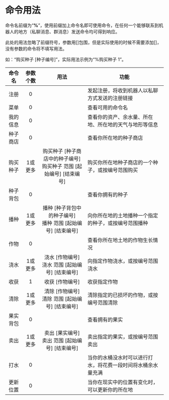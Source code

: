 # 命令用法

命令名前缀为“<strong>%</strong>”，使用前缀加上命令名即可使用命令，在任何一个能够联系到机器人的地方（私聊消息、群消息）发送命令均可得到响应。

此处的用法忽略了前缀符号，参数用\[\]包围，但是实际使用的时候不需要添加\[\]，没有参数的命令将不填写用法。

如：“购买种子 \[种子编号\]”，实际用法示例为“%购买种子 1”。

|命令名|参数个数|用法|功能|
|:--:|:--:|:--:|--|
|注册|0||发起注册，将收到机器人以私聊方式发送的注册链接|
|菜单|0||查看可用的命令名|
|我的信息|0||查看你的资产、余水量、所在地、所在地的天气与地形等信息|
|种子商店|0||查看你所在地的种子商店|
|购买种子|1或更多|购买种子 \[种子商店中的种子编号\]<br>购买种子 范围 \[起始编号\] \[结束编号\]|购买你所在地种子商店的一个种子，或按编号范围购买|
|种子背包|0||查看你拥有的种子|
|播种|1或更多|播种 \[种子背包中的种子编号\]<br>播种 范围 \[起始编号\] \[结束编号\]|向你所在地的土地播种一个指定的种子，或按编号范围播种|
|作物|0||查看你所在地土地的作物生长情况|
|浇水|1或更多|浇水 \[作物编号\]<br>浇水 范围 \[起始编号\] \[结束编号\]|向指定作物浇水，或按编号范围浇水|
|收获|1|收获 \[作物编号\]|收获指定作物|
|清除|1或更多|清除 \[作物编号\]<br>清除 范围 \[起始编号\] \[结束编号\]|清除指定的已损坏的作物，或按编号范围清除|
|果实背包|0||查看拥有的果实|
|卖出|1或更多|卖出 \[果实编号\]<br>卖出 范围 \[起始编号\] \[结束编号\]|卖出指定的果实，或按编号范围卖出|
|打水|0||当你的水桶没水时可以进行打水，将花费一段时间将水桶余水量充满|
|更新位置|0||当你在现实中的位置有变化时，可以更新你的所在地|